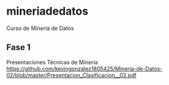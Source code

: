 # mineriadedatos
Curso de Minería de Datos
## Fase 1

Presentaciones Técnicas de Míneria https://github.com/kevingonzalez1805425/Mineria-de-Datos-02/blob/master/Presentacion_Clasificacion__02.pdf
